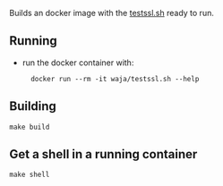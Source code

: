 Builds an docker image with the [testssl.sh](http://testssl.sh/)  ready to run.

Running
-------

- run the docker container with:

        docker run --rm -it waja/testssl.sh --help 

Building
--------

    make build

Get a shell in a running container
----------------------------------

    make shell
